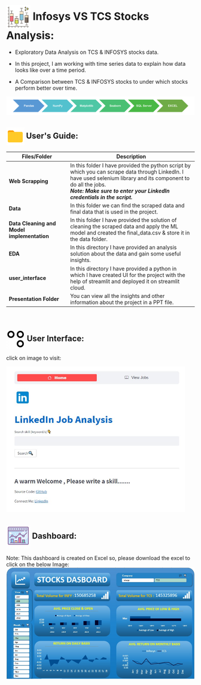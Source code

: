 <h1>
<img src="https://github.com/sohal619/icons-pics/blob/main/stocks.png?raw=true" align="center" width=64 height=64> 
Infosys VS TCS Stocks Analysis:
</h1>

* Exploratory Data Analysis on TCS & INFOSYS stocks data.

* In this project, I am working with time series data to explain how data looks like over a time period.

* A Comparison between TCS & INFOSYS stocks to under which stocks perform better over time.


<img src="https://github.com/sohal619/icons-pics/blob/main/stocks%20tech%20set.png?raw=true">

<h2>
<img src="https://github.com/sohal619/icons-pics/blob/main/foldergif.gif?raw=true" align="center"> 
User's Guide:
</h2>

| Files/Folder               | Description   |
| -------------              | ------------- |
| **Web Scrapping**          | In this folder I have provided the python script by which you can scrape data through LinkedIn. I have used selenium library and its component to do all the jobs. <br>***Note: Make sure to enter your LinkedIn credentials in the script.***|
| **Data**  | In this folder we can find the scraped data and final data that is used in the project.|
| **Data Cleaning and Model implementation**  | In this folder I have provided the solution of cleaning the scraped data and apply the ML model and created the final_data.csv & store it in the data folder. |
| **EDA**  | In this directory I have provided an analysis solution about the data and gain some useful insights. |
| **user_interface**  | In this directory I have provided a python in which I have created UI for the project with the help of streamlit and deployed it on streamlit cloud. |
| **Presentation Folder**    | You can view all the insights and other information about the project in a PPT file.  |

<br>

<h2>
<img src="https://github.com/sohal619/icons-pics/blob/main/dot-bricksgif.gif?raw=true" align="center"> 
User Interface:
</h2>

click on image to visit:

<a href="https://sohal619-linkedin-job-analysis-user-interfaceindex-sao7ss.streamlit.app/">
<img src="https://github.com/sohal619/icons-pics/blob/main/LJA.jpg?raw=true" width=478 height=390>
</a>

<br>

<h2>
<img src="https://github.com/sohal619/icons-pics/blob/main/dashboardgif.gif?raw=true" align="center"> 
Dashboard:
</h2>


Note: This dashboard is created on Excel so, please download the excel to click on the below Image:
<a href="https://github.com/sohal619/Infosys-VS-Tcs/blob/main/dashboard/dashboard.xlsx?raw=true">
<img src="https://github.com/sohal619/icons-pics/blob/main/stocksdashboard.png?raw=true">
</a>
